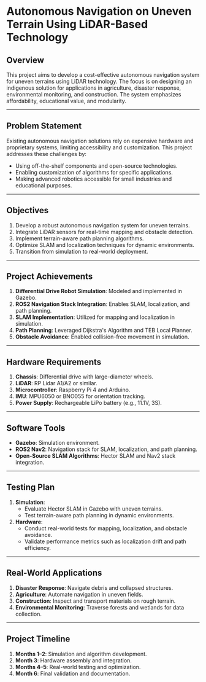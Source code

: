 # Autonomous Navigation on Uneven Terrain Using LiDAR-Based Technology

## Overview
This project aims to develop a cost-effective autonomous navigation system for uneven terrains using LiDAR technology. The focus is on designing an indigenous solution for applications in agriculture, disaster response, environmental monitoring, and construction. The system emphasizes affordability, educational value, and modularity.

---

## Problem Statement
Existing autonomous navigation solutions rely on expensive hardware and proprietary systems, limiting accessibility and customization. This project addresses these challenges by:
- Using off-the-shelf components and open-source technologies.
- Enabling customization of algorithms for specific applications.
- Making advanced robotics accessible for small industries and educational purposes.

---

## Objectives
1. Develop a robust autonomous navigation system for uneven terrains.
2. Integrate LiDAR sensors for real-time mapping and obstacle detection.
3. Implement terrain-aware path planning algorithms.
4. Optimize SLAM and localization techniques for dynamic environments.
5. Transition from simulation to real-world deployment.

---

## Project Achievements
1. **Differential Drive Robot Simulation**: Modeled and implemented in Gazebo.
2. **ROS2 Navigation Stack Integration**: Enables SLAM, localization, and path planning.
3. **SLAM Implementation**: Utilized for mapping and localization in simulation.
4. **Path Planning**: Leveraged Dijkstra's Algorithm and TEB Local Planner.
5. **Obstacle Avoidance**: Enabled collision-free movement in simulation.

---

## Hardware Requirements
1. **Chassis**: Differential drive with large-diameter wheels.
2. **LiDAR**: RP Lidar A1/A2 or similar.
3. **Microcontroller**: Raspberry Pi 4 and Arduino.
4. **IMU**: MPU6050 or BNO055 for orientation tracking.
5. **Power Supply**: Rechargeable LiPo battery (e.g., 11.1V, 3S).

---

## Software Tools
- **Gazebo**: Simulation environment.
- **ROS2 Nav2**: Navigation stack for SLAM, localization, and path planning.
- **Open-Source SLAM Algorithms**: Hector SLAM and Nav2 stack integration.

---

## Testing Plan
1. **Simulation**:
   - Evaluate Hector SLAM in Gazebo with uneven terrains.
   - Test terrain-aware path planning in dynamic environments.
2. **Hardware**:
   - Conduct real-world tests for mapping, localization, and obstacle avoidance.
   - Validate performance metrics such as localization drift and path efficiency.

---

## Real-World Applications
1. **Disaster Response**: Navigate debris and collapsed structures.
2. **Agriculture**: Automate navigation in uneven fields.
3. **Construction**: Inspect and transport materials on rough terrain.
4. **Environmental Monitoring**: Traverse forests and wetlands for data collection.

---

## Project Timeline
1. **Months 1–2**: Simulation and algorithm development.
2. **Month 3**: Hardware assembly and integration.
3. **Months 4–5**: Real-world testing and optimization.
4. **Month 6**: Final validation and documentation.

